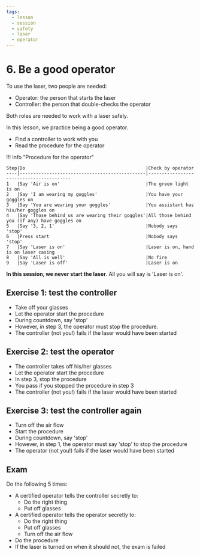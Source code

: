 ```yaml
---
tags:
  - lesson
  - session
  - safety
  - laser
  - operator
---
```


# 6. Be a good operator

To use the laser, two people are needed:

- Operator: the person that starts the laser
- Controller: the person that double-checks the operator

Both roles are needed to work with a laser safely.

In this lesson, we practice being a good operator.

- Find a controller to work with you
- Read the procedure for the operator

!!! info "Procedure for the operator"

    Step|Do                                             |Check by operator
    ----|-----------------------------------------------|-----------------------------------------
    1   |Say 'Air is on'                                |The green light is on
    2   |Say 'I am wearing my goggles'                  |You have your goggles on
    3   |Say 'You are wearing your goggles'             |You assistant has his/her goggles on
    4   |Say 'Those behind us are wearing their goggles'|All those behind you (if any) have goggles on
    5   |Say '3, 2, 1'                                  |Nobody says 'stop'
    6   |Press start                                    |Nobody says 'stop'
    7   |Say 'Laser is on'                              |Laser is on, hand is on laser casing
    8   |Say 'All is well'                              |No fire
    9   |Say 'Laser is off'                             |Laser is on

**In this session, we never start the laser**.
All you will say is 'Laser is on'.

## Exercise 1: test the controller

- Take off your glasses
- Let the operator start the procedure
- During countdown, say 'stop'
- However, in step 3, the operator must stop the procedure.
- The controller (not you!) fails if the laser would have been started

## Exercise 2: test the operator

- The controller takes off his/her glasses
- Let the operator start the procedure
- In step 3, stop the procedure
- You pass if you stopped the procedure in step 3
- The controller (not you!) fails if the laser would have been started

## Exercise 3: test the controller again

- Turn off the air flow
- Start the procedure
- During countdown, say 'stop'
- However, in step 1, the operator must say 'stop' to stop the procedure
- The operator (not you!) fails if the laser would have been started

## Exam

Do the following 5 times:

- A certified operator tells the controller secretly to:
    - Do the right thing
    - Put off glasses
- A certified operator tells the operator secretly to:
    - Do the right thing
    - Put off glasses
    - Turn off the air flow
- Do the procedure
- If the laser is turned on when it should not,
  the exam is failed
